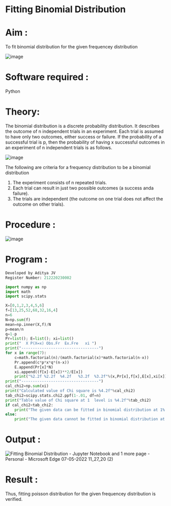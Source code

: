 # Fitting Binomial Distribution

# Aim : 

To fit binomial distribution for the given frequencey distribution

![image](https://user-images.githubusercontent.com/104613195/165903525-d4a642fc-ae42-476c-842f-bec7f72987c8.png)

# Software required :  

Python

# Theory:

The binomial distribution is a discrete probability distribution. It describes the outcome of n independent trials in an experiment. Each trial is assumed to have only two outcomes, either success or failure. If the probability of a successful trial is p, then the probability of having x successful outcomes in an experiment of n independent trials is as follows.

![image](https://user-images.githubusercontent.com/104613195/165905146-30e5b86e-4159-41a3-aa6d-885204c2e36a.png)

The following are criteria for a frequency distribution to be a binomial distribution
1. The experiment consists of n repeated trials.
2. Each trial can result in just two possible outcomes (a success anda failure).
3. The trials are independent (the outcome on one trial does not affect the outcome on other trials).
 
# Procedure :

![image](https://user-images.githubusercontent.com/104613195/166250867-46571ef5-f77b-4658-86ce-1c60c52fdfb1.png)

# Program :
```python
Developed by Aditya JV
Register Number: 212220230002

import numpy as np
import math
import scipy.stats

X=[0,1,2,3,4,5,6]
f=[13,25,52,68,32,16,4]
n=6
N=np.sum(f)
mean=np.inner(X,f)/N
p=mean/n
q=1-p
Pr=list(); E=list(); xi=list()
print("  X P(X=x) Obs.Fr  Ex.Fre   xi ")
print("----------------------------------")
for x in range(7):
    c=math.factorial(n)/(math.factorial(x)*math.factorial(n-x))
    Pr.append(c*p*x*q*(n-x))
    E.append(Pr[x]*N)
    xi.append((f[x]-E[x])**2/E[x])
    print("%2.2f %2.2f  %4.2f   %3.2f  %3.2f"%(x,Pr[x],f[x],E[x],xi[x]))
print("----------------------------------")
cal_chi2=np.sum(xi)
print("Calculated value of Chi square is %4.2f"%cal_chi2)
tab_chi2=scipy.stats.chi2.ppf(1-.01, df=n)
print("Table value of Chi square at 1  level is %4.2f"%tab_chi2)
if cal_chi2<tab_chi2:
    print("The given data can be fitted in binomial distribution at 1% LOS")
else:
    print("The given data cannot be fitted in binomial distribution at 1% LOS")
```


# Output : 
![Fitting Binomial Distribution - Jupyter Notebook and 1 more page - Personal - Microsoft​ Edge 07-05-2022 11_27_20 (2)](https://user-images.githubusercontent.com/75235386/167241136-ebe3ec8e-bd2d-4338-b418-c0b180c5efae.png)

# Result :
Thus, fitting poisson distribution for the given frequencey distribution is verified.
